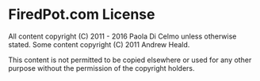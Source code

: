FiredPot.com License
====================

All content copyright (C) 2011 - 2016 Paola Di Celmo unless otherwise stated.
Some content copyright (C) 2011 Andrew Heald.

This content is not permitted to be copied elsewhere or used for any other purpose without the permission of the copyright holders.

